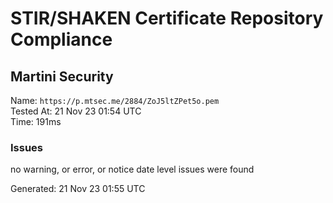 # STIR/SHAKEN Certificate Repository Compliance

## Martini Security

Name: `https://p.mtsec.me/2884/ZoJ5ltZPet5o.pem`\
Tested At: 21 Nov 23 01:54 UTC\
Time: 191ms

### Issues

no warning, or error, or notice date level issues were found

Generated: 21 Nov 23 01:55 UTC